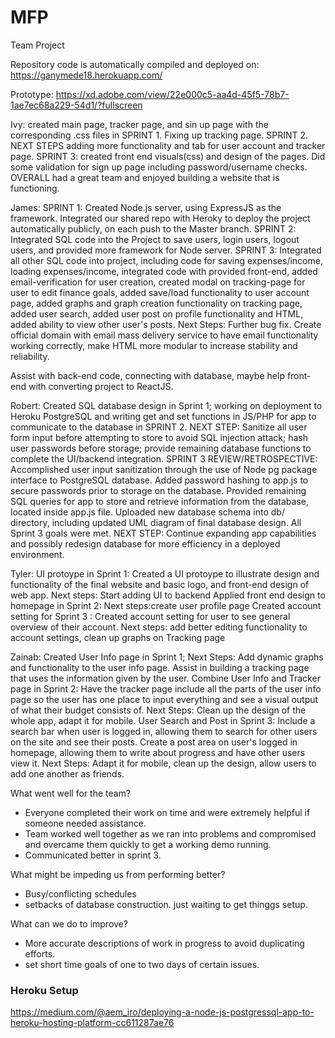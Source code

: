 # MFP
Team Project

Repository code is automatically compiled and deployed on:
https://ganymede18.herokuapp.com/

Prototype: https://xd.adobe.com/view/22e000c5-aa4d-45f5-78b7-1ae7ec68a229-54d1/?fullscreen


Ivy: created main page, tracker page, and sin up page with the corresponding .css files in SPRINT 1.  Fixing up tracking page. SPRINT 2. NEXT STEPS adding more functionality and tab for user account and tracker page. SPRINT 3: created front end visuals(css)  and design of the pages. Did some validation for sign up page including password/username checks. OVERALL had a great team and enjoyed building a website that is functioning.  

James: 
SPRINT 1: Created Node.js server, using ExpressJS as the framework. Integrated our shared repo with Heroky to deploy the project automatically publicly, on each push to the Master branch.
SPRINT 2: Integrated SQL code into the Project to save users, login users, logout users, and provided more framework for Node server.
SPRINT 3: Integrated all other SQL code into project, including code for saving expenses/income, loading expenses/income, integrated code with provided front-end, added email-verification for user creation, created modal on tracking-page for user to edit finance goals, added save/load functionality to user account page, added graphs and graph creation functionality on tracking page, added user search, added user post on profile functionality and HTML, added ability to view other user's posts.
Next Steps: Further bug fix. Create official domain with email mass delivery service to have email functionality working correctly, make HTML more modular to increase stability and reliability.

Assist with back-end code, connecting with database, maybe help front-end with converting project to ReactJS.

Robert: Created SQL database design in Sprint 1; working on deployment to Heroku PostgreSQL and writing get and set functions in JS/PHP for app to communicate to the database in SPRINT 2. NEXT STEP: Sanitize all user form input before attempting to store to avoid SQL injection attack; hash user passwords before storage; provide remaining database functions to complete the UI/backend integration. SPRINT 3 REVIEW/RETROSPECTIVE: Accomplished user input sanitization through the use of Node pg package interface to PostgreSQL database. Added password hashing to app.js to secure passwords prior to storage on the database. Provided remaining SQL queries for app to store and retrieve information from the database, located inside app.js file. Uploaded new database schema into db/ directory, including updated UML diagram of final database design. All Sprint 3 goals were met. NEXT STEP: Continue expanding app capabilities and possibly redesign database for more efficiency in a deployed environment.

Tyler:
UI protoype in Sprint 1:
Created a UI protoype to illustrate design and functionality of the final website and basic logo, and front-end design of web app.
Next steps: Start adding UI to backend
Applied front end design to homepage in Sprint 2:
Next steps:create user profile page
Created account setting for Sprint 3 :
Created account setting for user to see general overview of their account.
Next steps: add better editing functionality to account settings, clean up graphs on Tracking page

Zainab:
Created User Info page in Sprint 1;
Next Steps: Add dynamic graphs and functionality to the user info page. Assist in building a tracking page that uses the information given by the user.
Combine User Info and Tracker page in Sprint 2: Have the tracker page include all the parts of the user info page so the user has one place to input everything and see a visual output of what their budget consists of.
Next Steps: Clean up the design of the whole app, adapt it for mobile.
User Search and Post in Sprint 3: Include a search bar when user is logged in, allowing them to search for other users on the site and see their posts. Create a post area on user's logged in homepage, allowing them to write about progress and have other users view it. 
Next Steps: Adapt it for mobile, clean up the design, allow users to add one another as friends.

What went well for the team?
- Everyone completed their work on time and were extremely helpful if someone needed assistance.
- Team worked well together as we ran into problems and compromised and overcame them quickly to get a working demo running.
- Communicated better in sprint 3.

What might be impeding us from performing better?
- Busy/conflicting schedules
- setbacks of database construction. just waiting to get thinggs setup.

What can we do to improve?
- More accurate descriptions of work in progress to avoid duplicating efforts.
- set short time goals of one to two days of certain issues.

### Heroku Setup
https://medium.com/@aem_iro/deploying-a-node-js-postgressql-app-to-heroku-hosting-platform-cc611287ae76
